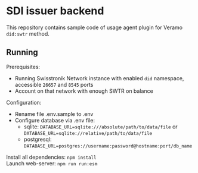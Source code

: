 # SDI issuer backend

This repository contains sample code of usage agent plugin for Veramo `did:swtr` method. 



## Running

Prerequisites:
- Running Swisstronik Network instance with enabled `did` namespace, accessible `26657` and `8545` ports
- Account on that network with enough SWTR on balance


Configuration:
- Rename file .env.sample to .env
- Configure database via .env file:  
  - sqlite: `DATABASE_URL=sqlite:///absolute/path/to/data/file` or `DATABASE_URL=sqlite://relative/path/to/data/file`
  - postgresql: `DATABASE_URL=postgres://username:password@hostname:port/db_name`

Install all dependencies: `npm install`  
Launch web-server: `npm run run:esm`
